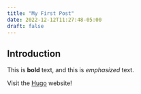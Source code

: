 ```yaml
---
title: "My First Post"
date: 2022-12-12T11:27:48-05:00
draft: false
---
```

## Introduction

This is **bold** text, and this is *emphasized* text.

Visit the [Hugo](https://gohugo.io) website!